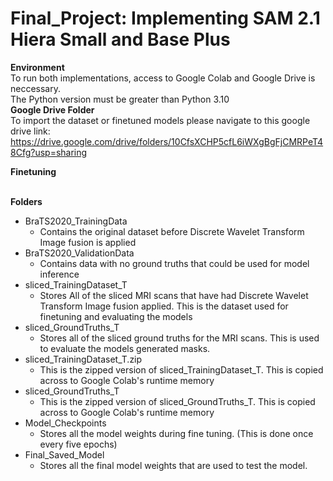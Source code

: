 # Final_Project: Implementing SAM 2.1 Hiera Small and Base Plus
**Environment**<br>
To run both implementations, access to Google Colab and Google Drive is neccessary. <br>
The Python version must be greater than Python 3.10 <br>
**Google Drive Folder**<br>
To import the dataset or finetuned models please navigate to this google drive link: <br>
https://drive.google.com/drive/folders/10CfsXCHP5cfL6iWXgBgFjCMRPeT48Cfg?usp=sharing

**Finetuning**<br>


<br> **Folders** <br>
* BraTS2020_TrainingData<br>
  * Contains the original dataset before Discrete Wavelet Transform Image fusion is applied<br>
* BraTS2020_ValidationData<br>
  * Contains data with no ground truths that could be used for model inference<br>
* sliced_TrainingDataset_T<br>
  * Stores All of the sliced MRI scans that have had Discrete Wavelet Transform Image fusion applied. This is the dataset used for finetuning and evaluating the models<br>
* sliced_GroundTruths_T<br>
  * Stores all of the sliced ground truths for the MRI scans. This is used to evaluate the models generated masks.<br>
* sliced_TrainingDataset_T.zip<br>
  * This is the zipped version of sliced_TrainingDataset_T. This is copied across to Google Colab's runtime memory<br>
* sliced_GroundTruths_T<br>
  * This is the zipped version of sliced_GroundTruths_T. This is copied across to Google Colab's runtime memory<br>
* Model_Checkpoints<br>
  * Stores all the model weights during fine tuning. (This is done once every five epochs)<br>
* Final_Saved_Model<br>
  * Stores all the final model weights that are used to test the model.<br>
